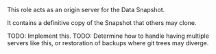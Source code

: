 This role acts as an origin server for the Data Snapshot.

It contains a definitive copy of the Snapshot that others may clone.

TODO: Implement this.
TODO: Determine how to handle having multiple servers like this, or restoration of backups where git trees may diverge.
